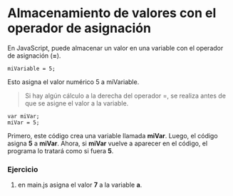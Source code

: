 # Almacenamiento de valores con el operador de asignación

En JavaScript, puede almacenar un valor en una variable con el operador de asignación (**=**).

~~~
miVariable = 5;
~~~

Esto asigna el valor numérico 5 a miVariable.

> Si hay algún cálculo a la derecha del operador =, se realiza antes de que se asigne el valor a la variable.

~~~
var miVar;
miVar = 5;
~~~

Primero, este código crea una variable llamada **miVar**. Luego, el código asigna **5** a **miVar**. Ahora, si **miVar** vuelve a aparecer en el código, el programa lo tratará como si fuera **5**.

### Ejercicio

1. en main.js asigna el valor **7** a la variable **a**.